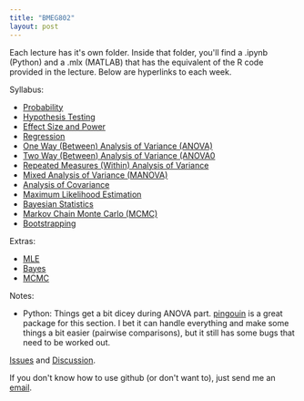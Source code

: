 ```yaml
---
title: "BMEG802"
layout: post
---
```


Each lecture has it's own folder. Inside that folder, you'll find a .ipynb (Python) and a .mlx (MATLAB) that has the equivalent of the R code provided in the lecture. Below are hyperlinks to each week. 

Syllabus: 

* [Probability](https://github.com/tulimid1/Advanced-Biomedical-Experimental-Design-and-Statistics/blob/main/Probability)
* [Hypothesis Testing](https://github.com/tulimid1/Advanced-Biomedical-Experimental-Design-and-Statistics/blob/main/Hypothesis%20Testing)
* [Effect Size and Power](https://github.com/tulimid1/Advanced-Biomedical-Experimental-Design-and-Statistics/blob/main/Effect%20Size%20and%20Power)
* [Regression](https://github.com/tulimid1/Advanced-Biomedical-Experimental-Design-and-Statistics/blob/main/Regression)
* [One Way (Between) Analysis of Variance (ANOVA)](https://github.com/tulimid1/Advanced-Biomedical-Experimental-Design-and-Statistics/blob/main/One%20Way%20(Between)%20Analysis%20of%20Variance%20(ANOVA))
* [Two Way (Between) Analysis of Variance (ANOVA0](https://github.com/tulimid1/Advanced-Biomedical-Experimental-Design-and-Statistics/blob/main/Two%20Way%20(Between)%20Analysis%20of%20Variance%20(ANOVA))
* [Repeated Measures (Within) Analysis of Variance](https://github.com/tulimid1/Advanced-Biomedical-Experimental-Design-and-Statistics/blob/main/Repeated%20Measures%20(Within)%20Analysis%20of%20Variance%20(ANOVA))
* [Mixed Analysis of Variance (MANOVA)](https://github.com/tulimid1/Advanced-Biomedical-Experimental-Design-and-Statistics/blob/main/Mixed%20Analysis%20of%20Variance%20(MANOVA))
* [Analysis of Covariance](https://github.com/tulimid1/Advanced-Biomedical-Experimental-Design-and-Statistics/blob/main/Analysis%20of%20Covariance%20(ANCOVA))
* [Maximum Likelihood Estimation](https://github.com/tulimid1/Advanced-Biomedical-Experimental-Design-and-Statistics/blob/main/Maximum%20LIkelihood%20Estimatio)
* [Bayesian Statistics](https://github.com/tulimid1/Advanced-Biomedical-Experimental-Design-and-Statistics/blob/main/Bayesian%20Statistics)
* [Markov Chain Monte Carlo (MCMC)](https://github.com/tulimid1/Advanced-Biomedical-Experimental-Design-and-Statistics/blob/main/Markov%20Chain%20Monte%20Carlo%20(MCMC))
* [Bootstrapping](https://github.com/tulimid1/Advanced-Biomedical-Experimental-Design-and-Statistics/blob/main/Bootstrapping)

Extras:
* [MLE](https://github.com/tulimid1/Advanced-Biomedical-Experimental-Design-and-Statistics/blob/main/Extra/MLE_bruteVis.ipynb)
* [Bayes](https://github.com/tulimid1/Advanced-Biomedical-Experimental-Design-and-Statistics/blob/main/Extra/Bayes_stuff.ipynb)
* [MCMC](https://github.com/tulimid1/Advanced-Biomedical-Experimental-Design-and-Statistics/blob/main/Extra/MCMC.ipynb)

Notes: 
* Python: Things get a bit dicey during ANOVA part. [pingouin](https://pingouin-stats.org/api.html) is a great package for this section. I bet it can handle everything and make some things a bit easier (pairwise comparisons), but it still has some bugs that need to be worked out. 

[Issues](https://github.com/tulimid1/Advanced-Biomedical-Experimental-Design-and-Statistics/issues) and [Discussion](https://github.com/tulimid1/Advanced-Biomedical-Experimental-Design-and-Statistics/discussions).

If you don't know how to use github (or don't want to), just send me an [email](mailto:tulimid@udel.edu). 
